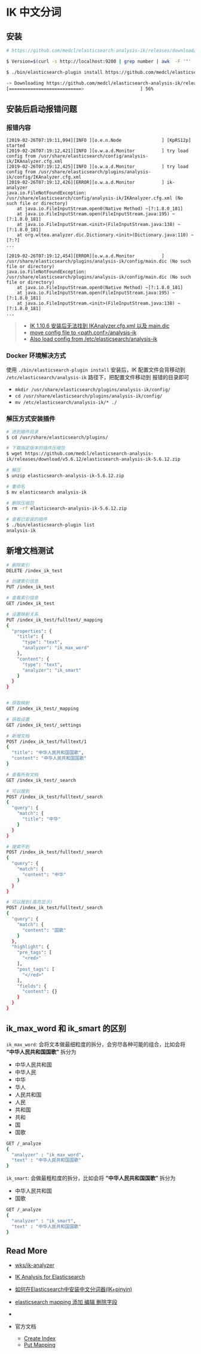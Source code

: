 # IK 中文分词

## 安装

```bash
# https://github.com/medcl/elasticsearch-analysis-ik/releases/download/v6.3.0/elasticsearch-analysis-ik-6.3.0.zip

$ Version=$(curl -s http://localhost:9200 | grep number | awk  -F '"' '{print $4}')

$ ./bin/elasticsearch-plugin install https://github.com/medcl/elasticsearch-analysis-ik/releases/download/v${Version}/elasticsearch-analysis-ik-${Version}.zip

-> Downloading https://github.com/medcl/elasticsearch-analysis-ik/releases/download/v5.6.12/elasticsearch-analysis-ik-5.6.12.zip
[===========================>                     ] 56%
```

## 安装后启动报错问题

### 报错内容

```
[2019-02-26T07:19:11,994][INFO ][o.e.n.Node               ] [KpRS12p] started
[2019-02-26T07:19:12,421][INFO ][o.w.a.d.Monitor          ] try load config from /usr/share/elasticsearch/config/analysis-ik/IKAnalyzer.cfg.xml
[2019-02-26T07:19:12,425][INFO ][o.w.a.d.Monitor          ] try load config from /usr/share/elasticsearch/plugins/analysis-ik/config/IKAnalyzer.cfg.xml
[2019-02-26T07:19:12,426][ERROR][o.w.a.d.Monitor          ] ik-analyzer
java.io.FileNotFoundException: /usr/share/elasticsearch/config/analysis-ik/IKAnalyzer.cfg.xml (No such file or directory)
	at java.io.FileInputStream.open0(Native Method) ~[?:1.8.0_181]
	at java.io.FileInputStream.open(FileInputStream.java:195) ~[?:1.8.0_181]
	at java.io.FileInputStream.<init>(FileInputStream.java:138) ~[?:1.8.0_181]
	at org.wltea.analyzer.dic.Dictionary.<init>(Dictionary.java:110) ~[?:?]
...

[2019-02-26T07:19:12,454][ERROR][o.w.a.d.Monitor          ] /usr/share/elasticsearch/plugins/analysis-ik/config/main.dic (No such file or directory)
java.io.FileNotFoundException: /usr/share/elasticsearch/plugins/analysis-ik/config/main.dic (No such file or directory)
	at java.io.FileInputStream.open0(Native Method) ~[?:1.8.0_181]
	at java.io.FileInputStream.open(FileInputStream.java:195) ~[?:1.8.0_181]
	at java.io.FileInputStream.<init>(FileInputStream.java:138) ~[?:1.8.0_181]
...
```

> - [IK 1.10.6 安装后无法找到 IKAnalyzer.cfg.xml 以及 main.dic](https://github.com/medcl/elasticsearch-analysis-ik/issues/467)
> - [move config file to <path.conf>/analysis-ik](https://github.com/medcl/elasticsearch-analysis-ik/pull/192)
> - [Also load config from /etc/elasticsearch/analysis-ik](https://github.com/medcl/elasticsearch-analysis-ik/pull/197)

### Docker 环境解决方式

使用 `./bin/elasticsearch-plugin install` 安装后，IK 配置文件会背移动到 `/etc/elasticsearch/analysis-ik` 路径下，把配置文件移动到 报错的目录即可

- `mkdir /usr/share/elasticsearch/plugins/analysis-ik/config/`
- `cd /usr/share/elasticsearch/plugins/analysis-ik/config/`
- `mv /etc/elasticsearch/analysis-ik/* ./`

### 解压方式安装插件

```bash
# 进到插件目录
$ cd /usr/share/elasticsearch/plugins/

# 下载指定版本的插件压缩包
$ wget https://github.com/medcl/elasticsearch-analysis-
ik/releases/download/v5.6.12/elasticsearch-analysis-ik-5.6.12.zip

# 解压
$ unzip elasticsearch-analysis-ik-5.6.12.zip

# 重命名
$ mv elasticsearch analysis-ik

# 删除压缩包
$ rm -rf elasticsearch-analysis-ik-5.6.12.zip

# 查看已安装的插件
$ ./bin/elasticsearch-plugin list
analysis-ik
```



## 新增文档测试

```bash
# 删除索引
DELETE /index_ik_test

# 创建索引信息 
PUT /index_ik_test

# 查看索引信息
GET /index_ik_test

# 设置映射关系
PUT /index_ik_test/fulltext/_mapping
{
  "properties": {
    "title": {
      "type": "text",
      "analyzer": "ik_max_word"
    },
    "content": {
      "type": "text",
      "analyzer": "ik_smart"
    }
  }
}


# 获取映射
GET /index_ik_test/_mapping

# 获取设置
GET /index_ik_test/_settings

# 新增文档
POST /index_ik_test/fulltext/1
{
  "title": "中华人民共和国国歌",
  "content": "中华人民共和国国歌"
}

# 查看所有文档
GET /index_ik_test/_search

# 可以搜到
POST /index_ik_test/fulltext/_search
{
  "query": {
    "match": {
      "title": "中华"
    }
  }
}

# 搜索不到
POST /index_ik_test/fulltext/_search
{
  "query": {
    "match": {
      "content": "中华"
    }
  }
}

# 可以搜到(高亮显示)
POST /index_ik_test/fulltext/_search
{
  "query": {
    "match": {
      "content": "国歌"
    }
  },
  "highlight": {
    "pre_tags": [
      "<red>"
    ],
    "post_tags": [
      "</red>"
    ],
    "fields": {
      "content": {}
    }
  }
}

```

## ik_max_word 和 ik_smart 的区别

`ik_max_word`: 会将文本做最细粒度的拆分，会穷尽各种可能的组合，比如会将 **“中华人民共和国国歌”** 拆分为

- 中华人民共和国
- 中华人民
- 中华
- 华人
- 人民共和国
- 人民
- 共和国
- 共和
- 国
- 国歌

```bash
GET /_analyze
{
  "analyzer" : "ik_max_word",
  "text" : "中华人民共和国国歌"
}
```



`ik_smart`: 会做最粗粒度的拆分，比如会将  **“中华人民共和国国歌”** 拆分为

- 中华人民共和国
- 国歌

```bash
GET /_analyze
{
  "analyzer" : "ik_smart",
  "text" : "中华人民共和国国歌"
}
```

## Read More

- [wks/ik-analyzer](https://github.com/wks/ik-analyzer)

- [IK Analysis for Elasticsearch](https://github.com/medcl/elasticsearch-analysis-ik)

- [如何在Elasticsearch中安装中文分词器(IK+pinyin)](https://www.cnblogs.com/xing901022/p/5910139.html)

- [elasticsearch mapping 添加 编辑 删除字段](http://blog.51yip.com/server/1915.html)

- 

- 官方文档 

  - [Create Index](https://www.elastic.co/guide/en/elasticsearch/reference/current/indices-create-index.html)
  - [Put Mapping](https://www.elastic.co/guide/en/elasticsearch/reference/current/indices-put-mapping.html)

  

